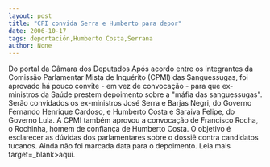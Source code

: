 ```yaml
---
layout: post
title: "CPI convida Serra e Humberto para depor"
date: 2006-10-17
tags: deportación,Humberto Costa,Serrana
author: None
---
```

Do portal da Câmara dos Deputados
Após acordo entre os integrantes da Comissão Parlamentar Mista de Inquérito (CPMI) das Sanguessugas, foi aprovado há pouco convite - em vez de convocação - para que ex-ministros da Saúde prestem depoimento sobre a \"máfia das sanguessugas\".
Serão convidados os ex-ministros José Serra e Barjas Negri, do Governo Fernando Henrique Cardoso, e Humberto Costa e Saraiva Felipe, do Governo Lula.
A CPMI também aprovou a convocação de Francisco Rocha, o Rochinha, homem de confiança de Humberto Costa. 
O objetivo é esclarecer as dúvidas dos parlamentares sobre o dossiê contra candidatos tucanos. Ainda não foi marcada data para o depoimento.
Leia mais 
 target=_blank>aqui. 